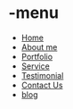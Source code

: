 # -menu

 <!DOCTYPE html>
 <html lang="en">
 <head>
    <meta charset="UTF-8">
    <meta name="viewport" content="width=device-width, initial-scale=1.0">
    <title>Document</title>
 </head>
 <body>
   <ul>
      <li><a href="">Home</a></li>
      <li><a href="">About me</a></li>
      <li><a href="">Portfolio</a></li>
      <li><a href="">Service</a></li>
      <li><a href="">Testimonial</a></li>
      <li><a href="">Contact Us</a></li>
      <li><a href="">blog</a></li>
   </ul>

   </body>
 </html>

